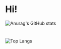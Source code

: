 # Hi!

![Anurag's GitHub stats](https://github-readme-stats.vercel.app/api?username=ORI-Muchim&show_icons=true&theme=dark)
#
![Top Langs](https://github-readme-stats.vercel.app/api/top-langs/?username=ORI-Muchim&layout=compact&theme=dark)
